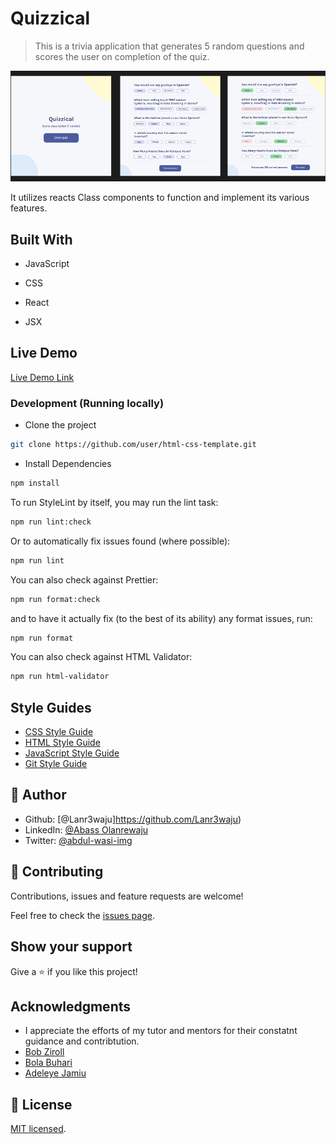 # Quizzical

> This is a trivia application that generates 5 random questions and scores the user on completion of the quiz.

![screenshot](./src/images/preview.png)

It utilizes reacts Class components to function and implement its various features.

## Built With

- JavaScript

- CSS

- React
- JSX

## Live Demo

[Live Demo Link](https:///)

### Development (Running locally)

- Clone the project

```bash
git clone https://github.com/user/html-css-template.git

```

- Install Dependencies

```bash
npm install
```

To run StyleLint by itself, you may run the lint task:

```bash
npm run lint:check
```

Or to automatically fix issues found (where possible):

```bash
npm run lint
```

You can also check against Prettier:

```bash
npm run format:check
```

and to have it actually fix (to the best of its ability) any format issues, run:

```bash
npm run format
```

You can also check against HTML Validator:

```bash
npm run html-validator
```

## Style Guides

- [CSS Style Guide](http://udacity.github.io/frontend-nanodegree-styleguide/css.html)
- [HTML Style Guide](http://udacity.github.io/frontend-nanodegree-styleguide/index.html)
- [JavaScript Style Guide](http://udacity.github.io/frontend-nanodegree-styleguide/javascript.html)
- [Git Style Guide](https://udacity.github.io/git-styleguide/)

## 👤 Author

- Github: [@Lanr3waju]<https://github.com/Lanr3waju>)
- LinkedIn: [@Abass Olanrewaju](https://www.linkedin.com/in/lanr3waju/)
- Twitter: [@abdul-wasi-img](https://twitter.com/abdul_wasi_img)

## 🤝 Contributing

Contributions, issues and feature requests are welcome!

Feel free to check the [issues page](../../issues).

## Show your support

Give a ⭐️ if you like this project!

## Acknowledgments

- I appreciate the efforts of my tutor and mentors for their constatnt guidance and contribtution.
- [Bob Ziroll](http://linkedin.com/in/bobziroll)
- [Bola Buhari](http://github.com/bolah2009)
- [Adeleye Jamiu](https://github.com/adejam)

## 📝 License

[MIT licensed](./LICENSE).